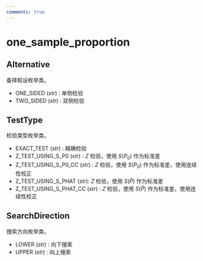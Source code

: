 ```yaml
---
comments: true
---
```


# one_sample_proportion

<!-- prettier-ignore-start -->

## Alternative

备择假设枚举类。

- ONE_SIDED (_str_) : 单侧检验
- TWO_SIDED (_str_) : 双侧检验

## TestType

检验类型枚举类。

- EXACT_TEST (_str_) : 精确检验
- Z_TEST_USING_S_P0 (_str_) : $Z$ 检验，使用 $S(P_0)$ 作为标准差
- Z_TEST_USING_S_P0_CC (_str_) : $Z$ 检验，使用 $S(P_0)$ 作为标准差，使用连续性校正
- Z_TEST_USING_S_PHAT (_str_): $Z$ 检验，使用 $S(\hat{P})$ 作为标准差
- Z_TEST_USING_S_PHAT_CC (_str_) : $Z$ 检验，使用 $S(\hat{P})$ 作为标准差，使用连续性校正

## SearchDirection

搜索方向枚举类。

- LOWER (_str_) : 向下搜索
- UPPER (_str_) : 向上搜索

<!-- prettier-ignore-end -->
